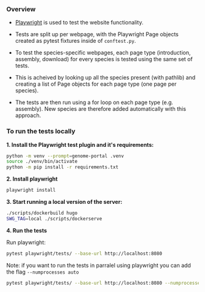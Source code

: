 

### Overview 

- [Playwright](https://playwright.dev/python/) is used to test the website functionality. 

- Tests are split up per webpage, with the Playwright Page objects created as pytest fixtures inside of `conftest.py`. 

- To test the species-specific webpages, each page type (introduction, assembly, download) for every species is tested using the same set of tests. 

- This is acheived by looking up all the species present (with pathlib) and creating a list of Page objects for each page type (one page per species).

- The tests are then run using a for loop on each page type (e.g. assembly). New species are therefore added automatically with this approach. 


### To run the tests locally 

**1. Install the Playwright test plugin and it's requirements:**

```bash
python -m venv --prompt=genome-portal .venv
source ./venv/bin/activate
python -m pip install -r requirements.txt
```

**2. Install playwright**
```bash
playwright install
```

**3. Start running a local version of the server:**

```bash
./scripts/dockerbuild hugo
SWG_TAG=local ./scripts/dockerserve
```

**4. Run the tests**

Run playwright:
```bash
pytest playwright/tests/ --base-url http://localhost:8080 
```

Note: if you want to run the tests in parralel using playwright you can add the flag `--numprocesses auto`

```bash
pytest playwright/tests/ --base-url http://localhost:8080 --numprocesses auto
```